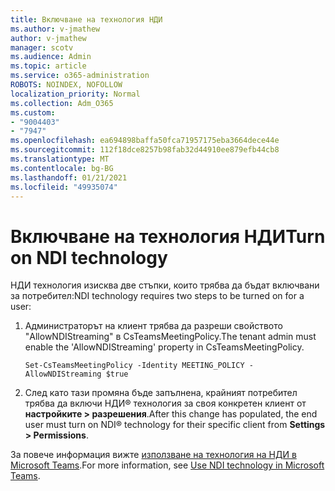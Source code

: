 ```yaml
---
title: Включване на технология НДИ
ms.author: v-jmathew
author: v-jmathew
manager: scotv
ms.audience: Admin
ms.topic: article
ms.service: o365-administration
ROBOTS: NOINDEX, NOFOLLOW
localization_priority: Normal
ms.collection: Adm_O365
ms.custom:
- "9004403"
- "7947"
ms.openlocfilehash: ea694898baffa50fca71957175eba3664dece44e
ms.sourcegitcommit: 112f18dce8257b98fab32d44910ee879efb44cb8
ms.translationtype: MT
ms.contentlocale: bg-BG
ms.lasthandoff: 01/21/2021
ms.locfileid: "49935074"
---
```

# <a name="turn-on-ndi-technology"></a><span data-ttu-id="0cdf1-102">Включване на технология НДИ</span><span class="sxs-lookup"><span data-stu-id="0cdf1-102">Turn on NDI technology</span></span>

<span data-ttu-id="0cdf1-103">НДИ технология изисква две стъпки, които трябва да бъдат включвани за потребител:</span><span class="sxs-lookup"><span data-stu-id="0cdf1-103">NDI technology requires two steps to be turned on for a user:</span></span>

1. <span data-ttu-id="0cdf1-104">Администраторът на клиент трябва да разреши свойството "AllowNDIStreaming" в CsTeamsMeetingPolicy.</span><span class="sxs-lookup"><span data-stu-id="0cdf1-104">The tenant admin must enable the 'AllowNDIStreaming' property in CsTeamsMeetingPolicy.</span></span>

    `Set-CsTeamsMeetingPolicy -Identity MEETING_POLICY -AllowNDIStreaming $true`

2. <span data-ttu-id="0cdf1-105">След като тази промяна бъде запълнена, крайният потребител трябва да включи НДИ® технология за своя конкретен клиент от **настройките > разрешения**.</span><span class="sxs-lookup"><span data-stu-id="0cdf1-105">After this change has populated, the end user must turn on NDI® technology for their specific client from **Settings > Permissions**.</span></span>

<span data-ttu-id="0cdf1-106">За повече информация вижте [използване на технология на НДИ в Microsoft Teams](https://docs.microsoft.com/microsoftteams/use-ndi-in-meetings).</span><span class="sxs-lookup"><span data-stu-id="0cdf1-106">For more information, see [Use NDI technology in Microsoft Teams](https://docs.microsoft.com/microsoftteams/use-ndi-in-meetings).</span></span>

